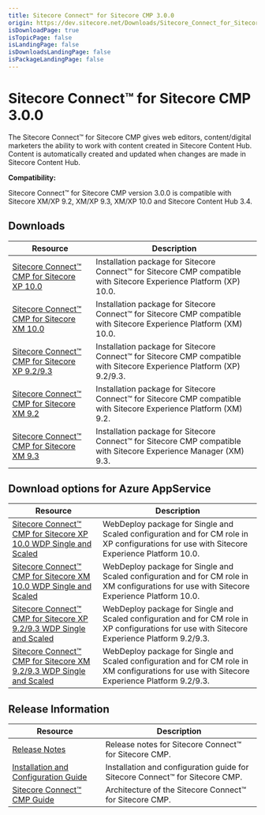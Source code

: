 ```yaml
---
title: Sitecore Connect™ for Sitecore CMP 3.0.0
origin: https://dev.sitecore.net/Downloads/Sitecore_Connect_for_Sitecore_CMP/30/Sitecore_Connect_for_Sitecore_CMP_300
isDownloadPage: true
isTopicPage: false
isLandingPage: false
isDownloadsLandingPage: false
isPackageLandingPage: false
---
```


# Sitecore Connect™ for Sitecore CMP 3.0.0

The Sitecore Connect™ for Sitecore CMP gives web editors, content/digital marketers the ability to work with content created in Sitecore Content Hub. Content is automatically created and updated when changes are made in Sitecore Content Hub.

**Compatibility:**

Sitecore Connect™ for Sitecore CMP version 3.0.0 is compatible with Sitecore XM/XP 9.2, XM/XP 9.3, XM/XP 10.0 and Sitecore Content Hub 3.4.

## Downloads

 | Resource | Description |
 | --- | --- |
 | [Sitecore Connect™ CMP for Sitecore XP 10.0](https://scdp.blob.core.windows.net/downloads/Sitecore%20Connect%20for%20Sitecore%20CMP/30/Sitecore%20Connect%20for%20Sitecore%20CMP%20300/Secure/Sitecore%20Connect%20for%20CMP%20XP%20for%2010.0%20v.%203.0.0%20rev.%2000134.zip) | Installation package for Sitecore Connect™ for Sitecore CMP compatible with Sitecore Experience Platform (XP) 10.0. |
 | [Sitecore Connect™ CMP for Sitecore XM 10.0](https://scdp.blob.core.windows.net/downloads/Sitecore%20Connect%20for%20Sitecore%20CMP/30/Sitecore%20Connect%20for%20Sitecore%20CMP%20300/Secure/Sitecore%20Connect%20for%20CMP%20XM%20for%2010.0%20v.%203.0.0%20rev.%2000134.zip) | Installation package for Sitecore Connect™ for Sitecore CMP compatible with Sitecore Experience Platform (XM) 10.0. |
 | [Sitecore Connect™ CMP for Sitecore XP 9.2/9.3](https://scdp.blob.core.windows.net/downloads/Sitecore%20Connect%20for%20Sitecore%20CMP/30/Sitecore%20Connect%20for%20Sitecore%20CMP%20300/Secure/Sitecore%20Connect%20for%20CMP%20XP%20for%209.2%20-%209.3%20v.%203.0.0%20rev.%2000132.zip) | Installation package for Sitecore Connect™ for Sitecore CMP compatible with Sitecore Experience Platform (XP) 9.2/9.3. |
 | [Sitecore Connect™ CMP for Sitecore XM 9.2](https://scdp.blob.core.windows.net/downloads/Sitecore%20Connect%20for%20Sitecore%20CMP/30/Sitecore%20Connect%20for%20Sitecore%20CMP%20300/Secure/Sitecore%20Connect%20for%20CMP%20XM%20for%209.2%20v.%203.0.0%20rev.%2000132.zip) | Installation package for Sitecore Connect™ for Sitecore CMP compatible with Sitecore Experience Platform (XM) 9.2. |
 | [Sitecore Connect™ CMP for Sitecore XM 9.3](https://scdp.blob.core.windows.net/downloads/Sitecore%20Connect%20for%20Sitecore%20CMP/30/Sitecore%20Connect%20for%20Sitecore%20CMP%20300/Secure/Sitecore%20Connect%20for%20CMP%20XM%20for%209.3%20v.%203.0.0%20rev.%2000132.zip) | Installation package for Sitecore Connect™ for Sitecore CMP compatible with Sitecore Experience Manager (XM) 9.3. |

## Download options for Azure AppService

 | Resource | Description |
 | --- | --- |
 | [Sitecore Connect™ CMP for Sitecore XP 10.0 WDP Single and Scaled](https://scdp.blob.core.windows.net/downloads/Sitecore%20Connect%20for%20Sitecore%20CMP/30/Sitecore%20Connect%20for%20Sitecore%20CMP%20300/Secure/Sitecore.Connector.CMP.XP10.0.v.3.0.0-r00134.1334.scwdp.zip) | WebDeploy package for Single and Scaled configuration and for CM role in XP configurations for use with Sitecore Experience Platform 10.0. |
 | [Sitecore Connect™ CMP for Sitecore XM 10.0 WDP Single and Scaled](https://scdp.blob.core.windows.net/downloads/Sitecore%20Connect%20for%20Sitecore%20CMP/30/Sitecore%20Connect%20for%20Sitecore%20CMP%20300/Secure/Sitecore.Connector.CMP.XM10.0.v.3.0.0-r00134.1334.scwdp.zip) | WebDeploy package for Single and Scaled configuration and for CM role in XM configurations for use with Sitecore Experience Platform 10.0. |
 | [Sitecore Connect™ CMP for Sitecore XP 9.2/9.3 WDP Single and Scaled](https://scdp.blob.core.windows.net/downloads/Sitecore%20Connect%20for%20Sitecore%20CMP/30/Sitecore%20Connect%20for%20Sitecore%20CMP%20300/Secure/Sitecore.Connector.CMP.XP9.2-9.3.v.3.0.0-r00132.1325.scwdp.zip) | WebDeploy package for Single and Scaled configuration and for CM role in XP configurations for use with Sitecore Experience Platform 9.2/9.3. |
 | [Sitecore Connect™ CMP for Sitecore XM 9.2/9.3 WDP Single and Scaled](https://scdp.blob.core.windows.net/downloads/Sitecore%20Connect%20for%20Sitecore%20CMP/30/Sitecore%20Connect%20for%20Sitecore%20CMP%20300/Secure/Sitecore.Connector.CMP.XM9.2-9.3.v.3.0.0-r00132.1325.scwdp.zip) | WebDeploy package for Single and Scaled configuration and for CM role in XM configurations for use with Sitecore Experience Platform 9.2/9.3. |

## Release Information

 | Resource | Description |
 | --- | --- |
 | [Release Notes](/downloads/Sitecore_Connect_for_Sitecore_CMP/30/Sitecore_Connect_for_Sitecore_CMP_300/Release_Notes) | Release notes for Sitecore Connect™ for Sitecore CMP. |
 | [Installation and Configuration Guide](https://scdp.blob.core.windows.net/downloads/Sitecore%20Connect%20for%20Sitecore%20CMP/30/Sitecore%20Connect%20for%20Sitecore%20CMP%20300/Secure/Sitecore_Connect_for_Sitecore_CMP_3_0_Installation_Guide-en.pdf) | Installation and configuration guide for Sitecore Connect™ for Sitecore CMP. |
 | [Sitecore Connect™ CMP Guide](https://doc.sitecore.com/developers/sitecore-cmp/30/sitecore-connect-for-sitecore-cmp/en/index-en.html) | Architecture of the Sitecore Connect™ for Sitecore CMP. |